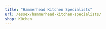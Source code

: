 ```yaml
---
title: "Hammerhead Kitchen Specialists"
url: /essex/hammerhead-kitchen-specialists/
shop: Küchen
---
```

